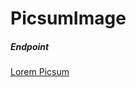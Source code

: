 # PicsumImage

##### Endpoint

[Lorem Picsum](https://picsum.photos/ "The Lorem Ipsum for photos.")
